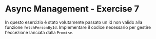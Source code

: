 # Async Management - Exercise 7
In questo esercizio è stato volutamente passato un id non valido alla funzione `fetchPersonById`. Implementare il codice necessario per gestire l'eccezione lanciata dalla `Promise`.


